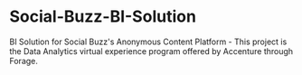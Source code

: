 # Social-Buzz-BI-Solution
BI Solution for Social Buzz's Anonymous Content Platform - This project is the Data Analytics virtual experience program offered by Accenture through Forage.
